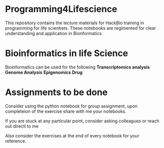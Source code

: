 # Programming4Lifescience

This repository contains the lecture materials for HackBio training in programming for life scientists. These notebooks are regimented for clear understanding and application in Bionformatics

# Bioinformatics in life Science
Bioinformatics can be used for the following
**Transcriptomics analysis**
**Genome Analysis**
**Epigenomics**
**Drug**

# Assignments to be done

Consider using the python notebook for group assignment, upon completeion of the exercise share with me your notebooks.

If you are stuck at any particular point, consider asking colleagues or reach out directl to me

Also consider the exercises at the end of every notebook for your reference.

